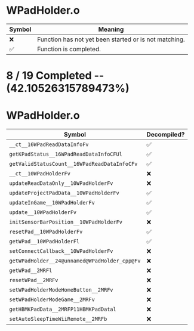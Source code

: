 # WPadHolder.o
| Symbol | Meaning 
| ------------- | ------------- 
| :x: | Function has not yet been started or is not matching. 
| :white_check_mark: | Function is completed. 


# 8 / 19 Completed -- (42.10526315789473%)
# WPadHolder.o
| Symbol | Decompiled? |
| ------------- | ------------- |
| `__ct__16WPadReadDataInfoFv` | :white_check_mark: |
| `getKPadStatus__16WPadReadDataInfoCFUl` | :white_check_mark: |
| `getValidStatusCount__16WPadReadDataInfoCFv` | :white_check_mark: |
| `__ct__10WPadHolderFv` | :x: |
| `updateReadDataOnly__10WPadHolderFv` | :x: |
| `updateProjectPadData__10WPadHolderFv` | :white_check_mark: |
| `updateInGame__10WPadHolderFv` | :white_check_mark: |
| `update__10WPadHolderFv` | :white_check_mark: |
| `initSensorBarPosition__10WPadHolderFv` | :x: |
| `resetPad__10WPadHolderFv` | :white_check_mark: |
| `getWPad__10WPadHolderFl` | :white_check_mark: |
| `setConnectCallback__10WPadHolderFv` | :x: |
| `getWPadHolder__24@unnamed@WPadHolder_cpp@Fv` | :x: |
| `getWPad__2MRFl` | :x: |
| `resetWPad__2MRFv` | :x: |
| `setWPadHolderModeHomeButton__2MRFv` | :x: |
| `setWPadHolderModeGame__2MRFv` | :x: |
| `getHBMKPadData__2MRFP11HBMKPadDatal` | :x: |
| `setAutoSleepTimeWiiRemote__2MRFb` | :x: |
